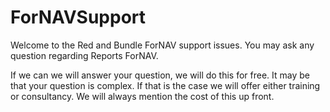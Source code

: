 # ForNAVSupport

Welcome to the Red and Bundle ForNAV support issues. You may ask any question regarding Reports ForNAV.

If we can we will answer your question, we will do this for free. It may be that your question is complex. If that is the case we will offer either training or consultancy. We will always mention the cost of this up front.
